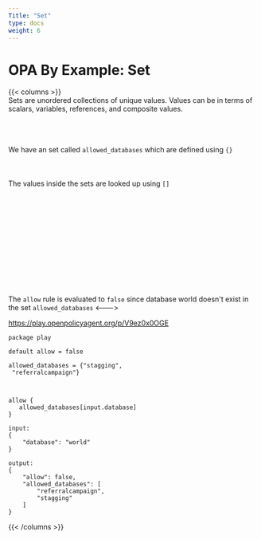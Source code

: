 ```yaml
---
Title: "Set"
type: docs
weight: 6
---
```


# OPA By Example: Set

{{< columns >}}
<br>
Sets are unordered collections of unique values. Values can be in terms of scalars, variables, references, and composite values.
<br>
<br>
<br>
<br>

We have an set called `allowed_databases` which are defined using `{}`
<br>
<br>
<br>
<br>
The values inside the sets are looked up using `[]`

<br>
<br>
<br>
<br>
<br>
<br>
<br>
<br>
<br>
<br>
<br>

The `allow` rule is evaluated to `false` since database world doesn't exist in the set `allowed_databases`
<--->

https://play.openpolicyagent.org/p/V9ez0x0OGE
```
package play

default allow = false

allowed_databases = {"stagging",
 "referralcampaign"}



allow {
   allowed_databases[input.database]
}

```

```
input:
{
    "database": "world"
}

```

```
output: 
{
    "allow": false,
    "allowed_databases": [
        "referralcampaign",
        "stagging"
    ]
}

```
{{< /columns >}}